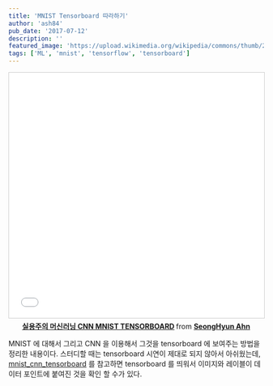 ```yaml
---
title: 'MNIST Tensorboard 따라하기'
author: 'ash84'
pub_date: '2017-07-12'
description: ''
featured_image: 'https://upload.wikimedia.org/wikipedia/commons/thumb/2/2d/Tensorflow_logo.svg/2000px-Tensorflow_logo.svg.png'
tags: ['ML', 'mnist', 'tensorflow', 'tensorboard']
---
```


<center>
<iframe src="//www.slideshare.net/slideshow/embed_code/key/1uUu4gP454eV2K" width="595" height="485" frameborder="0" marginwidth="0" marginheight="0" scrolling="no" style="border:1px solid #CCC; border-width:1px; margin-bottom:5px; max-width: 100%;" allowfullscreen> </iframe> <div style="margin-bottom:5px"> <strong> <a href="//www.slideshare.net/sh84ahn/cnn-mnist-tensorboard" title="실용주의 머신러닝 CNN MNIST TENSORBOARD" target="_blank">실용주의 머신러닝 CNN MNIST TENSORBOARD</a> </strong> from <strong><a target="_blank" href="https://www.slideshare.net/sh84ahn">SeongHyun Ahn</a></strong> </div>
</center>

MNIST 에 대해서 그리고 CNN 을 이용해서 그것을 tensorboard 에 보여주는 방법을 정리한 내용이다. 스터디할 때는 tensorboard 시연이 제대로 되지 않아서 아쉬웠는데, [mnist\_cnn\_tensorboard](https://github.com/AhnSeongHyun/mnist_cnn_tensorboard) 를 참고하면 tensorboard 를 띄워서 이미지와 레이블이 데이터 포인트에 붙여진 것을 확인 할 수가 있다. 
